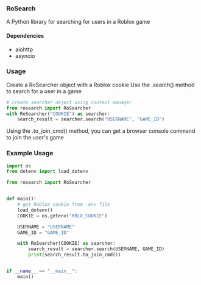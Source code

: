 ### RoSearch
A Python library for searching for users in a Roblox game
#### Dependencies
- aiohttp
- asyncio

### Usage
Create a RoSearcher object with a Roblox cookie
Use the .search() method to search for a user in a game

```python
# create searcher object using context manager
from rosearch import RoSearcher
with RoSearcher("COOKIE") as searcher:
    search_result = searcher.search("USERNAME", "GAME_ID")
```

Using the .to_join_cmd() method, you can get a browser console command to join the user's game
### Example Usage
```python
import os
from dotenv import load_dotenv

from rosearch import RoSearcher


def main():
    # get Roblox cookie from .env file
    load_dotenv()
    COOKIE = os.getenv("RBLX_COOKIE")

    USERNAME = "USERNAME"
    GAME_ID = "GAME_ID"

    with RoSearcher(COOKIE) as searcher:
        search_result = searcher.search(USERNAME, GAME_ID)
        print(search_result.to_join_cmd())


if __name__ == "__main__":
    main()

```